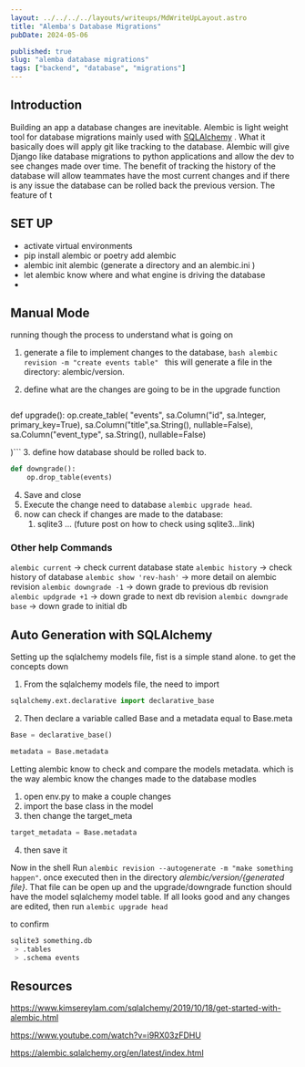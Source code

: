 ```yaml
---
layout: ../../../../layouts/writeups/MdWriteUpLayout.astro
title: "Alemba's Database Migrations"
pubDate: 2024-05-06

published: true
slug: "alemba database migrations"
tags: ["backend", "database", "migrations"]
---
```




## Introduction

Building an app a database changes are inevitable. Alembic is  light weight tool for database migrations mainly used with [SQLAlchemy](https://www.sqlalchemy.org) . What it basically does will apply git like tracking to the database. Alembic will give Django like database migrations to python applications and allow the dev to see changes made over time. The benefit of tracking the history of the database will allow teammates have the most current changes and if there is any issue the database can be rolled back the previous version. The feature of t 

## SET UP
- activate virtual environments
- pip install alembic or poetry add alembic
- alembic init alembic (generate a directory and an alembic.ini )
- let alembic know where and what engine is driving the database
- 

## Manual Mode

running though the process to understand what is going on

1. generate a file to implement changes to the database, ```bash alembic revision -m "create events table" ``` this will generate a file in the directory:  alembic/version.
2. define what are the changes are going to be in the upgrade function

	 ```python
def upgrade():
	op.create_table(
	"events",
	sa.Column("id", sa.Integer, primary_key=True),
	sa.Column("title",sa.String(), nullable=False),
	sa.Column("event_type", sa.String(), nullable=False)

)```
3. define how database should be rolled back to.
```python
def downgrade():
	op.drop_table(events)
```
4. Save and close
5. Execute the change need to database ```alembic upgrade head```. 
6. now can check if changes are made to the database: 
	1. sqlite3 ... (future post on how to check using sqlite3...link)

### Other help Commands
```alembic current``` -> check current database state
```alembic history``` -> check history of database
```alembic show 'rev-hash'``` -> more detail on alembic revision
```alembic downgrade -1``` -> down grade to previous db revision
```alembic updgrade +1``` -> down grade to next db revision
```alembic downgrade base``` -> down grade to initial db

## Auto Generation with SQLAlchemy

Setting up the sqlalchemy models file, fist is a simple stand alone. to get the concepts down 

1. From the sqlalchemy models file, the need to import 
```python
sqlalchemy.ext.declarative import declarative_base
``` 
2.  Then declare a variable called Base and a metadata equal to Base.meta
```python
Base = declarative_base()

metadata = Base.metadata
```

Letting alembic know to check and compare the models metadata. which is the way alembic know the changes made to the database modles

1. open env.py to make a couple changes 
2.  import the base class in the model
3. then change the target_meta
```python 
target_metadata = Base.metadata
```
4. then save it

Now in the shell Run ```alembic revision --autogenerate -m "make something happen"```.
once executed then in the directory *alembic/version/{generated file}*. That file can be open up and the upgrade/downgrade function should have the model sqlalchemy model table.
If all looks good and any changes are edited,  then run ```alembic upgrade head```

to confirm
```bash
sqlite3 something.db
 > .tables
 > .schema events

```
 
## Resources

https://www.kimsereylam.com/sqlalchemy/2019/10/18/get-started-with-alembic.html

https://www.youtube.com/watch?v=i9RX03zFDHU

https://alembic.sqlalchemy.org/en/latest/index.html